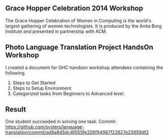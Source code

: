 ## Grace Hopper Celebration 2014 Workshop
The Grace Hopper Celebration of Women in Computing is the world's largest gathering of women technologists. It is produced by the Anita Borg Institute and presented in partnership with ACM.

## Photo Language Translation Project HandsOn Workshop
I created a document for GHC handson workshop attendees containing the following.
1. Steps to Get Started
2. Steps to Setup Environment
3. Categorized tasks from Beginners to Advanced level.

## Result
One student succeeded in solving one task.
Commit- https://github.com/systers/language-translation/commit/ad6a845dc4f055fe326f94987f22627e23859df2

